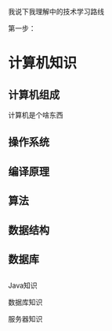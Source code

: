 我说下我理解中的技术学习路线

第一步：
# 计算机知识
## 计算机组成
计算机是个啥东西
## 操作系统
## 编译原理
## 算法
## 数据结构
## 数据库
## 


Java知识

数据库知识

服务器知识

